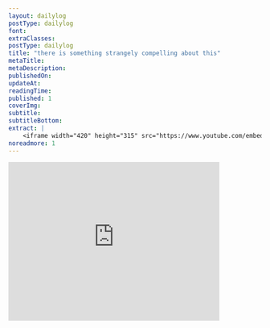 ```yaml
---
layout: dailylog
postType: dailylog
font: 
extraClasses: 
postType: dailylog
title: "there is something strangely compelling about this"
metaTitle:
metaDescription: 
publishedOn: 
updateAt: 
readingTime: 
published: 1
coverImg: 
subtitle:
subtitleBottom:
extract: |
    <iframe width="420" height="315" src="https://www.youtube.com/embed/CgHiSwR05VM" frameborder="0" allowfullscreen></iframe>
noreadmore: 1
---
```


<iframe width="420" height="315" src="https://www.youtube.com/embed/CgHiSwR05VM" frameborder="0" allowfullscreen></iframe>